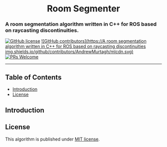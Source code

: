 
<h1 align="center">Room Segmenter</h1>

<h3>A room segmentation algorithm written in C++ for ROS based on raycasting discontinuities.</h3>

[![GitHub license](https://img.shields.io/github/license/AndrewMurtagh/mlcdn.svg)](https://github.com/AndrewMurtagh/mlcdn/blob/master/LICENSE)
[![GitHub contributors](https://A room segmentation algorithm written in C++ for ROS based on raycasting discontinuities img.shields.io/github/contributors/AndrewMurtagh/mlcdn.svg)](https://GitHub.com/AndrewMurtagh/mlcdn/graphs/contributors/)
[![PRs Welcome](https://img.shields.io/badge/PRs-welcome-brightgreen.svg)](http://makeapullrequest.com)

---

## Table of Contents

* [Introduction](#introduction)
* [License](#license)

## Introduction


## License

This algorithm is published under [MIT license](LICENSE).
